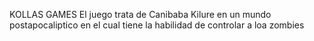 KOLLAS GAMES
El juego trata de Canibaba Kilure en un mundo postapocaliptico en el cual tiene la habilidad de controlar a loa zombies
